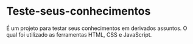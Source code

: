 # Teste-seus-conhecimentos
É um projeto para testar seus conhecimentos em derivados assuntos. O qual foi utilizado as ferramentas HTML, CSS e JavaScript.
